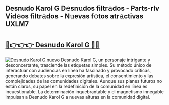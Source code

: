 ## Desnudo Karol G D𝚎sn𝚞dos filtr𝚊dos - Parts-rlv Vid𝚎os filtr𝚊dos - N𝚞evas f𝚘tos atr𝚊ctivas UXLM7

# <h2><a href="http://mb4itgs.tromn.icu/?c=Desnudo+Karol+G">🔗👉👉👉 Desnudo Karol G 🔗🔗</a></h2>

[![Desnudo Karol G nuevo](https://i.imgur.com/pEAQMta.gif)](http://mb4itgs.tromn.icu/?c=Desnudo+Karol+G)
Desnudo Karol G, un personaje intrigante y desconcertante, trasciende las etiquetas simples. Su método único de interactuar con audiencias en línea ha fascinado y provocado críticas, generando debates sobre la expresión artística, el consentimiento y las complejidades de las comunidades digitales. Aunque sus planes futuros no están claros, su papel en la redefinición de la comunidad en línea es incuestionable. La determinación inquebrantable y el magnetismo innegable impulsan a Desnudo Karol G a nuevas alturas en la comunidad digital.
